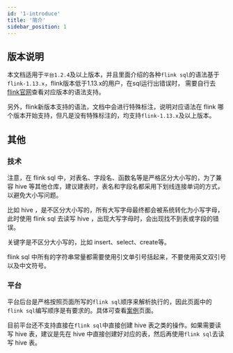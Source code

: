 ```yaml
---
id: '1-introduce'
title: '简介'
sidebar_position: 1
---
```


## 版本说明

本文档适用于`平台1.2.4`及以上版本，并且里面介绍的各种`flink sql`的语法基于`flink-1.13.x`，flink版本低于1.13.x的用户，在sql运行出错误时，
需要自行去[flink官网](https://nightlies.apache.org/flink/flink-docs-release-1.12/dev/table/sql/)查看对应版本的语法支持。

另外，flink新版本支持的语法，文档中会进行特殊标注，说明对应语法在 flink 哪个版本开始支持，但凡是没有特殊标注的，均支持`flink-1.13.x`及以上版本。

## 其他

### 技术

注意，在 flink sql 中，对表名、字段名、函数名等是严格区分大小写的，为了兼容 hive 等其他仓库，建议建表时，表名和字段名都采用下划线连接单词的方式，以避免大小写问题。

比如 hive ，是不区分大小写的，所有大写字母最终都会被系统转化为小写字母，此时使用 flink sql 去读写 hive ，出现大写字母时，会出现找不到表或字段的错误。

关键字是不区分大小写的，比如 insert、select、create等。

flink sql 中所有的字符串常量都需要使用引文单引号括起来，不要使用英文双引号以及中文符号。

### 平台

平台后台是严格按照页面所写的`flink sql`顺序来解析执行的，因此页面中的`flink sql`编写顺序是有要求的。具体可查看[案例](example)页面。

目前平台还不支持直接在`flink sql`中直接创建 hive 表之类的操作。如果需要读写 hive 表，建议是先在 hive 中直接创建好对应的表，然后再使用`flink sql`去读写 hive 表。